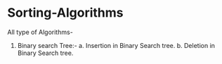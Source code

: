 # Sorting-Algorithms
All type of Algorithms-

1. Binary search Tree:-
   a. Insertion in Binary Search tree.
   b. Deletion in Binary Search tree.


